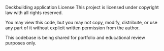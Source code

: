 Deckbuilding application 
License
This project is licensed under copyright law with all rights reserved.

You may view this code, but you may not copy, modify, distribute, or use any part of it without explicit written permission from the author.

This codebase is being shared for portfolio and educational review purposes only.
